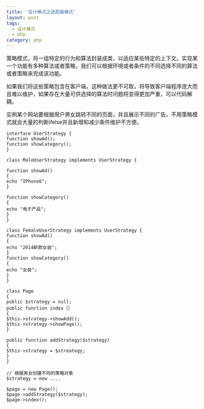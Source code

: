 ```yaml
---
title: '设计模式之适配器模式'
layout: post
tags:
  - 设计模式
  - php
category: php
---
```


策略模式，将一组特定的行为和算法封装成类，以适应某些特定的上下文。实现某一个功能有多种算法或者策略，我们可以根据环境或者条件的不同选择不同的算法或者策略来完成该功能。
	
如果我们将这些策略包含在客户端，这种做法更不可取，将导致客户端程序庞大而且难以维护，如果存在大量可供选择的算法时问题将变得更加严重，可以代码解耦。

<!--more-->

实例某个网站要根据用户男女跳转不同的页面，并且展示不同的广告。不用策略模式就会大量的判断ifelse并且新增和减少条件维护不方便。

```
interface UserStrategy {
function showAd();
function showCategory();
}

class MaleUserStrategy implements UserStrategy {

function showAd()
{
echo "IPhone6";
}

function showCategory()
{
echo "电子产品";
}
}

class FemaleUserStrategy implements UserStrategy {
function showAd()
{
echo "2014新款女装";
}
function showCategory()
{
echo "女装";
}
}

class Page
{
public $strategy = null;
public function index（）
{
$this->strategy->showAdd();
$this->strategy->showPage();
}

public function addStrategy($strategy)
{
$this->strategy = $streategy;
}
}

// 根据男女创建不同的策略对象
$strategy = new ....

$page = new Page();
$page->addStrategy($strategy);
$page->index();
```



